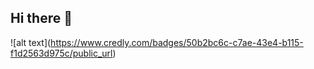 ## Hi there 👋
!\[alt text\](https://www.credly.com/badges/50b2bc6c-c7ae-43e4-b115-f1d2563d975c/public_url)
